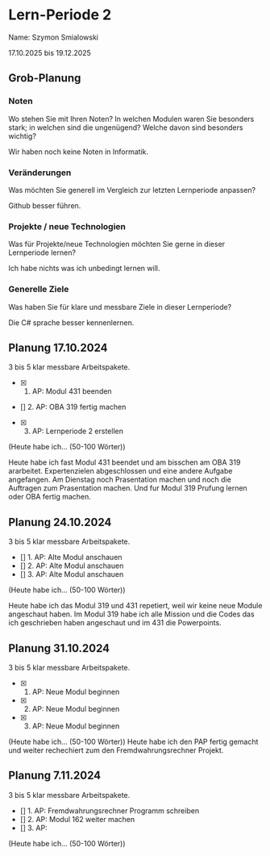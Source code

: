 # Lern-Periode 2
Name: Szymon Smialowski

17.10.2025 bis 19.12.2025

## Grob-Planung
### Noten
Wo stehen Sie mit Ihren Noten? In welchen Modulen waren Sie besonders stark; in welchen sind die ungenügend? Welche davon sind besonders wichtig?

Wir haben noch keine Noten in Informatik.

### Veränderungen
Was möchten Sie generell im Vergleich zur letzten Lernperiode anpassen?

Github besser führen.

### Projekte / neue Technologien
Was für Projekte/neue Technologien möchten Sie gerne in dieser Lernperiode lernen?

Ich habe nichts was ich unbedingt lernen will. 

### Generelle Ziele
Was haben Sie für klare und messbare Ziele in dieser Lernperiode?

Die C# sprache besser kennenlernen.




## Planung 17.10.2024
3 bis 5 klar messbare Arbeitspakete.

- [X] 1. AP: Modul 431 beenden 
- [] 2. AP: OBA 319 fertig machen
- [X] 3. AP: Lernperiode 2 erstellen

(Heute habe ich... (50-100 Wörter))

Heute habe ich fast Modul 431 beendet und am bisschen am OBA 319 ararbeitet. Expertenzielen abgeschlossen und eine andere Aufgabe angefangen. 
Am Dienstag noch Prasentation machen und noch die Auftragen zum Prasentation machen. Und fur Modul 319 Prufung lernen oder OBA fertig machen.

## Planung 24.10.2024
3 bis 5 klar messbare Arbeitspakete.

- [] 1. AP: Alte Modul anschauen  
- [] 2. AP: Alte Modul anschauen
- [] 3. AP: Alte Modul anschauen

(Heute habe ich... (50-100 Wörter))

Heute habe ich das Modul 319 und 431 repetiert, weil wir keine neue Module angeschaut haben. Im Modul 319 habe ich alle Mission und die Codes
das ich geschrieben haben angeschaut und im 431 die Powerpoints. 


## Planung 31.10.2024
3 bis 5 klar messbare Arbeitspakete.

- [x] 1. AP: Neue Modul beginnen  
- [x] 2. AP: Neue Modul beginnen
- [x] 3. AP: Neue Modul beginnen

(Heute habe ich... (50-100 Wörter))
Heute habe ich den PAP fertig gemacht und weiter rechechiert zum den Fremdwahrungsrechner Projekt.

## Planung 7.11.2024
3 bis 5 klar messbare Arbeitspakete.

- [] 1. AP: Fremdwahrungsrechner Programm schreiben
- [] 2. AP: Modul 162 weiter machen
- [] 3. AP: 

(Heute habe ich... (50-100 Wörter))
